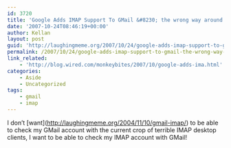 ```yaml
---
id: 3720
title: 'Google Adds IMAP Support To GMail &#8230; the wrong way around!'
date: '2007-10-24T08:46:19+00:00'
author: Kellan
layout: post
guid: 'http://laughingmeme.org/2007/10/24/google-adds-imap-support-to-gmail-the-wrong-way-around/'
permalink: /2007/10/24/google-adds-imap-support-to-gmail-the-wrong-way-around/
link_related:
    - 'http://blog.wired.com/monkeybites/2007/10/google-adds-ima.html'
categories:
    - Aside
    - Uncategorized
tags:
    - gmail
    - imap
---
```


I don’t \[want\](http://laughingmeme.org/2004/11/10/gmail-imap/) to be able to check my GMail account with the current crop of terrible IMAP desktop clients, I want to be able to check my IMAP account with GMail!